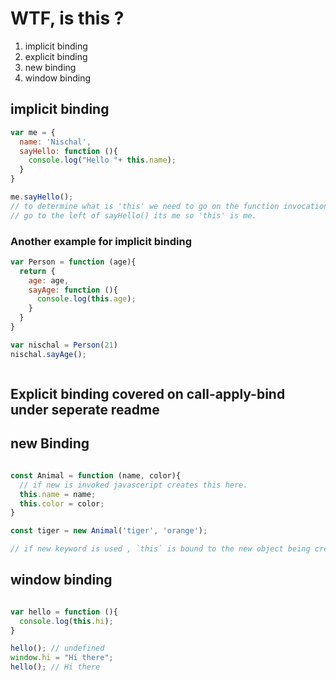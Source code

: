 # WTF, is this ?

1. implicit binding
2. explicit binding
3. new binding
4. window binding


## implicit binding 

```javascript
var me = {
  name: 'Nischal',
  sayHello: function (){
    console.log("Hello "+ this.name);
  }
}

me.sayHello();
// to determine what is 'this' we need to go on the function invocation part 
// go to the left of sayHello() its me so 'this' is me. 
```

### Another example for implicit binding

```javascript
var Person = function (age){
  return {
    age: age,
    sayAge: function (){
      console.log(this.age);
    }
  }
}

var nischal = Person(21)
nischal.sayAge();



```

## Explicit binding covered on call-apply-bind under seperate readme



## new Binding

```javascript

const Animal = function (name, color){
  // if new is invoked javasceript creates this here.
  this.name = name;
  this.color = color;
}

const tiger = new Animal('tiger', 'orange');

// if new keyword is used , `this` is bound to the new object being created.

```




## window binding

```javascript

var hello = function (){
  console.log(this.hi);
}

hello(); // undefined
window.hi = "Hi there";
hello(); // Hi there
```
